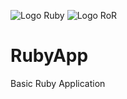 ![Logo Ruby](https://upload.wikimedia.org/wikipedia/commons/thumb/7/73/Ruby_logo.svg/32px-Ruby_logo.svg.png) ![Logo RoR](https://upload.wikimedia.org/wikipedia/commons/thumb/6/62/Ruby_On_Rails_Logo.svg/128px-Ruby_On_Rails_Logo.svg.png) 
# RubyApp

Basic Ruby Application
